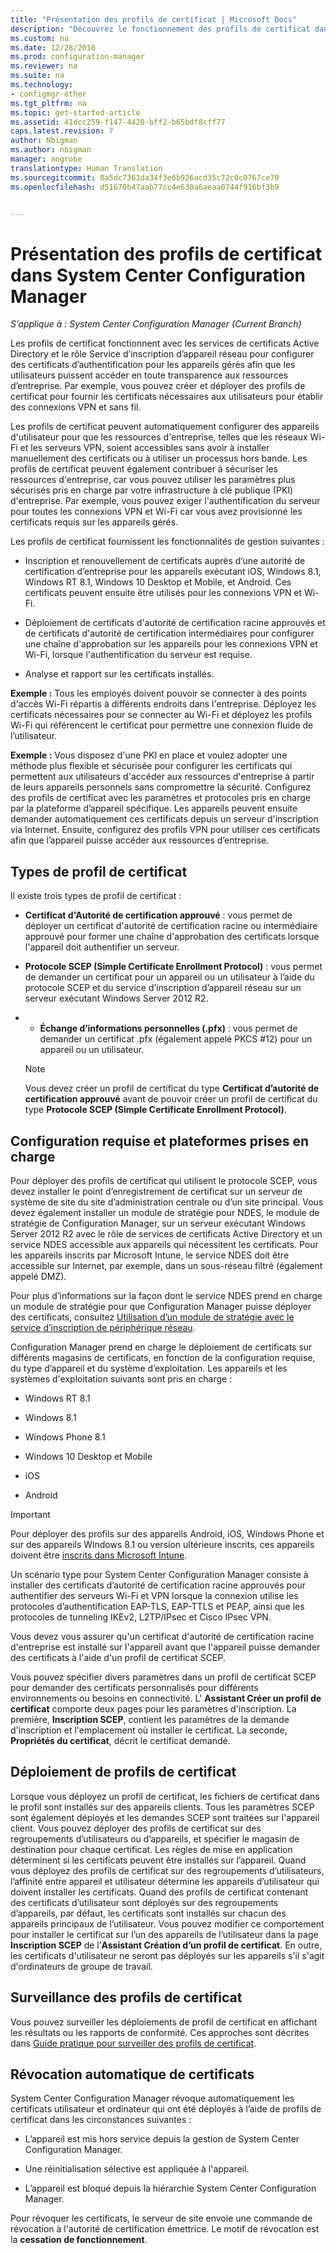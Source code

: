 ```yaml
---
title: "Présentation des profils de certificat | Microsoft Docs"
description: "Découvrez le fonctionnement des profils de certificat dans System Center Configuration Manager avec les services de certificats Active Directory."
ms.custom: na
ms.date: 12/28/2016
ms.prod: configuration-manager
ms.reviewer: na
ms.suite: na
ms.technology:
- configmgr-other
ms.tgt_pltfrm: na
ms.topic: get-started-article
ms.assetid: 41dcc259-f147-4420-bff2-b65bdf8cff77
caps.latest.revision: 7
author: Nbigman
ms.author: nbigman
manager: angrobe
translationtype: Human Translation
ms.sourcegitcommit: 8a5dc7361da34f3e6b926acd35c72c0c0767ce70
ms.openlocfilehash: d51670b47aab77cc4e630a6aeaa0744f916bf3b9


---
```

# <a name="introduction-to-certificate-profiles-in-system-center-configuration-manager"></a>Présentation des profils de certificat dans System Center Configuration Manager

*S’applique à : System Center Configuration Manager (Current Branch)*


Les profils de certificat fonctionnent avec les services de certificats Active Directory et le rôle Service d’inscription d’appareil réseau pour configurer des certificats d’authentification pour les appareils gérés afin que les utilisateurs puissent accéder en toute transparence aux ressources d’entreprise. Par exemple, vous pouvez créer et déployer des profils de certificat pour fournir les certificats nécessaires aux utilisateurs pour établir des connexions VPN et sans fil. 

Les profils de certificat peuvent automatiquement configurer des appareils d'utilisateur pour que les ressources d'entreprise, telles que les réseaux Wi-Fi et les serveurs VPN, soient accessibles sans avoir à installer manuellement des certificats ou à utiliser un processus hors bande. Les profils de certificat peuvent également contribuer à sécuriser les ressources d'entreprise, car vous pouvez utiliser les paramètres plus sécurisés pris en charge par votre infrastructure à clé publique (PKI) d'entreprise. Par exemple, vous pouvez exiger l'authentification du serveur pour toutes les connexions VPN et Wi-Fi car vous avez provisionné les certificats requis sur les appareils gérés.   

Les profils de certificat fournissent les fonctionnalités de gestion suivantes :  

-   Inscription et renouvellement de certificats auprès d’une autorité de certification d’entreprise pour les appareils exécutant iOS, Windows 8.1, Windows RT 8.1, Windows 10 Desktop et Mobile, et Android. Ces certificats peuvent ensuite être utilisés pour les connexions VPN et Wi-Fi.  

-   Déploiement de certificats d'autorité de certification racine approuvés et de certificats d'autorité de certification intermédiaires pour configurer une chaîne d'approbation sur les appareils pour les connexions VPN et Wi-Fi, lorsque l'authentification du serveur est requise.  

-   Analyse et rapport sur les certificats installés.  

**Exemple :** Tous les employés doivent pouvoir se connecter à des points d'accès Wi-Fi répartis à différents endroits dans l'entreprise. Déployez les certificats nécessaires pour se connecter au Wi-Fi et déployez les profils Wi-Fi qui référencent le certificat pour permettre une connexion fluide de l’utilisateur.  

**Exemple :** Vous disposez d'une PKI en place et voulez adopter une méthode plus flexible et sécurisée pour configurer les certificats qui permettent aux utilisateurs d'accéder aux ressources d'entreprise à partir de leurs appareils personnels sans compromettre la sécurité. Configurez des profils de certificat avec les paramètres et protocoles pris en charge par la plateforme d’appareil spécifique. Les appareils peuvent ensuite demander automatiquement ces certificats depuis un serveur d'inscription via Internet. Ensuite, configurez des profils VPN pour utiliser ces certificats afin que l’appareil puisse accéder aux ressources d’entreprise.  

## <a name="types-of-certificate-profiles"></a>Types de profil de certificat  
 Il existe trois types de profil de certificat :  

-   **Certificat d'Autorité de certification approuvé** : vous permet de déployer un certificat d'autorité de certification racine ou intermédiaire approuvé pour former une chaîne d'approbation des certificats lorsque l'appareil doit authentifier un serveur.  

-   **Protocole SCEP (Simple Certificate Enrollment Protocol)** : vous permet de demander un certificat pour un appareil ou un utilisateur à l’aide du protocole SCEP et du service d’inscription d’appareil réseau sur un serveur exécutant Windows Server 2012 R2.
-   -   **Échange d’informations personnelles (.pfx)** : vous permet de demander un certificat .pfx (également appelé PKCS #12) pour un appareil ou un utilisateur.

    > [!NOTE]  
    >  Vous devez créer un profil de certificat du type **Certificat d’autorité de certification approuvé** avant de pouvoir créer un profil de certificat du type **Protocole SCEP (Simple Certificate Enrollment Protocol)**.  

## <a name="requirements-and-supported-platforms"></a>Configuration requise et plateformes prises en charge  
 Pour déployer des profils de certificat qui utilisent le protocole SCEP, vous devez installer le point d’enregistrement de certificat sur un serveur de système de site du site d’administration centrale ou d’un site principal. Vous devez également installer un module de stratégie pour NDES, le module de stratégie de Configuration Manager, sur un serveur exécutant Windows Server 2012 R2 avec le rôle de services de certificats Active Directory et un service NDES accessible aux appareils qui nécessitent les certificats. Pour les appareils inscrits par Microsoft Intune, le service NDES doit être accessible sur Internet, par exemple, dans un sous-réseau filtré (également appelé DMZ).  

 Pour plus d’informations sur la façon dont le service NDES prend en charge un module de stratégie pour que Configuration Manager puisse déployer des certificats, consultez [Utilisation d’un module de stratégie avec le service d’inscription de périphérique réseau](http://go.microsoft.com/fwlink/p/?LinkId=328657).  

 Configuration Manager prend en charge le déploiement de certificats sur différents magasins de certificats, en fonction de la configuration requise, du type d’appareil et du système d’exploitation. Les appareils et les systèmes d'exploitation suivants sont pris en charge :  

-   Windows RT 8.1  

-   Windows 8.1  

-   Windows Phone 8.1  

-   Windows 10 Desktop et Mobile  

-   iOS  

-   Android  

> [!IMPORTANT]  
>  Pour déployer des profils sur des appareils Android, iOS, Windows Phone et sur des appareils Windows 8.1 ou version ultérieure inscrits, ces appareils doivent être [inscrits dans Microsoft Intune](https://technet.microsoft.com/en-us/library/dn646962.aspx).   

Un scénario type pour System Center Configuration Manager consiste à installer des certificats d’autorité de certification racine approuvés pour authentifier des serveurs Wi-Fi et VPN lorsque la connexion utilise les protocoles d’authentification EAP-TLS, EAP-TTLS et PEAP, ainsi que les protocoles de tunneling IKEv2, L2TP/IPsec et Cisco IPsec VPN.  

Vous devez vous assurer qu'un certificat d'autorité de certification racine d'entreprise est installé sur l'appareil avant que l'appareil puisse demander des certificats à l'aide d'un profil de certificat SCEP.  

Vous pouvez spécifier divers paramètres dans un profil de certificat SCEP pour demander des certificats personnalisés pour différents environnements ou besoins en connectivité. L' **Assistant Créer un profil de certificat** comporte deux pages pour les paramètres d'inscription. La première, **Inscription SCEP**, contient les paramètres de la demande d'inscription et l'emplacement où installer le certificat. La seconde, **Propriétés du certificat**, décrit le certificat demandé.  

## <a name="deploying-certificate-profiles"></a>Déploiement de profils de certificat  
 Lorsque vous déployez un profil de certificat, les fichiers de certificat dans le profil sont installés sur des appareils clients. Tous les paramètres SCEP sont également déployés et les demandes SCEP sont traitées sur l'appareil client. Vous pouvez déployer des profils de certificat sur des regroupements d’utilisateurs ou d’appareils, et spécifier le magasin de destination pour chaque certificat. Les règles de mise en application déterminent si les certificats peuvent être installés sur l’appareil. Quand vous déployez des profils de certificat sur des regroupements d’utilisateurs, l’affinité entre appareil et utilisateur détermine les appareils d’utilisateur qui doivent installer les certificats. Quand des profils de certificat contenant des certificats d’utilisateur sont déployés sur des regroupements d’appareils, par défaut, les certificats sont installés sur chacun des appareils principaux de l’utilisateur. Vous pouvez modifier ce comportement pour installer le certificat sur l’un des appareils de l’utilisateur dans la page **Inscription SCEP** de l’**Assistant Création d’un profil de certificat**. En outre, les certificats d'utilisateur ne seront pas déployés sur les appareils s'il s'agit d'ordinateurs de groupe de travail.  

## <a name="monitoring-certificate-profiles"></a>Surveillance des profils de certificat  

Vous pouvez surveiller les déploiements de profil de certificat en affichant les résultats ou les rapports de conformité. Ces approches sont décrites dans [Guide pratique pour surveiller des profils de certificat](/sccm/protect/deploy-use/monitor-certificate-profiles).


## <a name="automatic-revocation-of-certificates"></a>Révocation automatique de certificats  
 System Center Configuration Manager révoque automatiquement les certificats utilisateur et ordinateur qui ont été déployés à l’aide de profils de certificat dans les circonstances suivantes :  

-   L’appareil est mis hors service depuis la gestion de System Center Configuration Manager.  

-   Une réinitialisation sélective est appliquée à l'appareil.  

-   L’appareil est bloqué depuis la hiérarchie System Center Configuration Manager.  

 Pour révoquer les certificats, le serveur de site envoie une commande de révocation à l'autorité de certification émettrice. Le motif de révocation est la **cessation de fonctionnement**.  



<!--HONumber=Dec16_HO5-->


